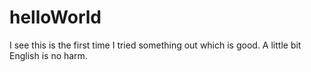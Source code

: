 # helloWorld

I see this is the first time I tried something out which is good. A little bit English is no harm.
